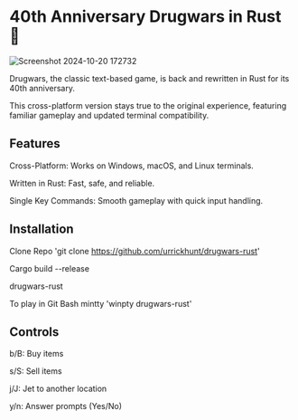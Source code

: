 # 40th Anniversary Drugwars in Rust 🦀
![Screenshot 2024-10-20 172732](https://github.com/user-attachments/assets/1aefe873-c642-477b-b55e-976da80da166)

Drugwars, the classic text-based game, is back and rewritten in Rust for its 40th anniversary. 

This cross-platform version stays true to the original experience, featuring familiar gameplay and updated terminal compatibility.

## Features

Cross-Platform: Works on Windows, macOS, and Linux terminals.

Written in Rust: Fast, safe, and reliable.

Single Key Commands: Smooth gameplay with quick input handling.

## Installation

Clone Repo 'git clone https://github.com/urrickhunt/drugwars-rust'

Cargo build --release

drugwars-rust

To play in Git Bash mintty 'winpty drugwars-rust'

## Controls

b/B: Buy items

s/S: Sell items

j/J: Jet to another location

y/n: Answer prompts (Yes/No)
